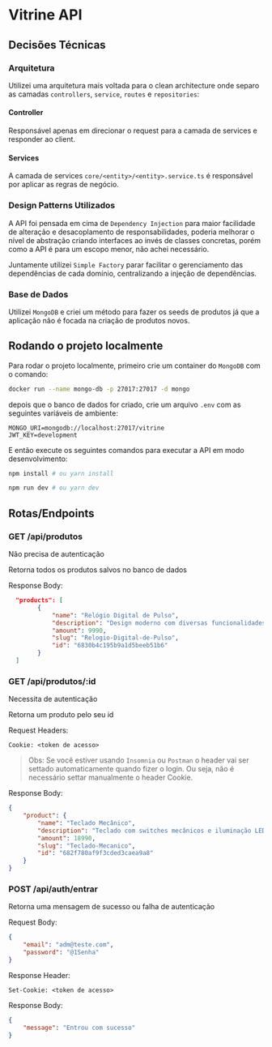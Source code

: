 # Vitrine API

## Decisões Técnicas

### Arquitetura

Utilizei uma arquitetura mais voltada para o clean architecture onde separo as 
camadas `controllers`, `service`, `routes` e `repositories`:

#### Controller

Responsável apenas em direcionar o request para a camada de services e responder ao client.

#### Services

A camada de services `core/<entity>/<entity>.service.ts` é responsável por aplicar
as regras de negócio.

### Design Patterns Utilizados

A API foi pensada em cima de `Dependency Injection` para maior facilidade de alteração e desacoplamento de responsabilidades, poderia melhorar o nível de abstração criando interfaces ao invés de classes concretas, porém como a API é para um escopo menor, não achei necessário.

Juntamente utilizei `Simple Factory` parar facilitar o gerenciamento das dependências de cada domínio, centralizando a injeção de dependências.

### Base de Dados

Utilizei `MongoDB` e criei um método para fazer os seeds de produtos já que a aplicação
não é focada na criação de produtos novos.

## Rodando o projeto localmente

Para rodar o projeto localmente, primeiro crie um container do `MongoDB` com o 
comando:

```bash
docker run --name mongo-db -p 27017:27017 -d mongo
```

depois que o banco de dados for criado, crie um arquivo `.env` com as seguintes
variáveis de ambiente:

```
MONGO_URI=mongodb://localhost:27017/vitrine
JWT_KEY=development
```

E então execute os seguintes comandos para executar a API em modo desenvolvimento:

```bash
npm install # ou yarn install

npm run dev # ou yarn dev
```

## Rotas/Endpoints

### GET /api/produtos

Não precisa de autenticação

Retorna todos os produtos salvos no banco de dados

Response Body:
```json
  "products": [
		{
			"name": "Relógio Digital de Pulso",
			"description": "Design moderno com diversas funcionalidades.",
			"amount": 9990,
			"slug": "Relogio-Digital-de-Pulso",
			"id": "6830b4c195b9a1d5beeb51b6"
		}
  ]
```

### GET /api/produtos/:id

Necessita de autenticação

Retorna um produto pelo seu id

Request Headers:

```
Cookie: <token de acesso>
```
> Obs: Se você estiver usando `Insomnia` ou `Postman` o header vai ser settado
> automaticamente quando fizer o login.
> Ou seja, não é necessário settar manualmente o header Cookie.

Response Body:

```json
{
	"product": {
		"name": "Teclado Mecânico",
		"description": "Teclado com switches mecânicos e iluminação LED.",
		"amount": 18990,
		"slug": "Teclado-Mecanico",
		"id": "682f780af9f3cded3caea9a8"
	}
}
```

### POST /api/auth/entrar

Retorna uma mensagem de sucesso ou falha de autenticação

Request Body:
```json
{
	"email": "adm@teste.com",
	"password": "@1Senha"
}
```

Response Header:
```
Set-Cookie: <token de acesso>
```

Response Body:
```json
{
	"message": "Entrou com sucesso"
}
```